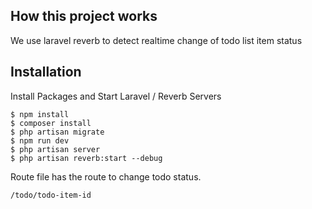 ## How this project works  
We use laravel reverb to detect realtime change of todo list item status 

## Installation  
Install Packages and Start Laravel / Reverb Servers  
```
$ npm install
$ composer install
$ php artisan migrate
$ npm run dev
$ php artisan server
$ php artisan reverb:start --debug
```
Route file has the route to change todo status.
```
/todo/todo-item-id
```
